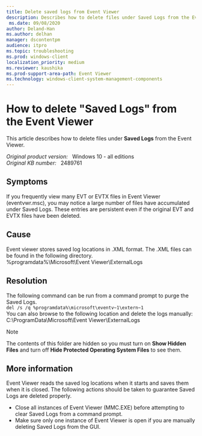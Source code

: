 ```yaml
---
title: Delete saved logs from Event Viewer
description: Describes how to delete files under Saved Logs from the Event Viewer.
 ms.date: 09/08/2020
author: Deland-Han
ms.author: delhan
manager: dscontentpm
audience: itpro
ms.topic: troubleshooting
ms.prod: windows-client
localization_priority: medium
ms.reviewer: kaushika
ms.prod-support-area-path: Event Viewer
ms.technology: windows-client-system-management-components
---
```

# How to delete "Saved Logs" from the Event Viewer

This article describes how to delete files under **Saved Logs** from the Event Viewer.

_Original product version:_ &nbsp; Windows 10 - all editions  
_Original KB number:_ &nbsp; 2489761

## Symptoms

If you frequently view many EVT or EVTX files in Event Viewer (eventvwr.msc), you may notice a large number of files have accumulated under Saved Logs. These entries are persistent even if the original EVT and EVTX files have been deleted.

## Cause

Event viewer stores saved log locations in .XML format.  The .XML files can be found in the following directory.  
%programdata%\Microsoft\Event Viewer\ExternalLogs

## Resolution

The following command can be run from a command prompt to purge the Saved Logs.  
`del /s /q %programdata%\microsoft\eventv~1\extern~1`  
You can also browse to the following location and delete the logs manually:  
C:\ProgramData\Microsoft\Event Viewer\ExternalLogs
> [!Note]
> The contents of this folder are hidden so you must turn on **Show Hidden Files** and turn off **Hide Protected Operating System Files** to see them.

## More information

Event Viewer reads the saved log locations when it starts and saves them when it is closed.  The following actions should be taken to guarantee Saved Logs are deleted properly.  

- Close all instances of Event Viewer (MMC.EXE) before attempting to clear Saved Logs from a command prompt.
- Make sure only one instance of Event Viewer is open if you are manually deleting Saved Logs from the GUI.
